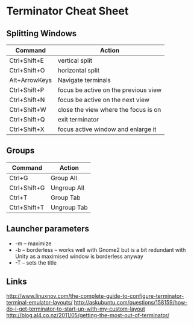 # Terminator Cheat Sheet


## Splitting Windows

| Command  | Action |
| ------------- | ------------- |
| Ctrl+Shift+E | vertical split |
| Ctrl+Shift+O | horizontal split |
| Alt+ArrowKeys | Navigate terminals |
| Ctrl+Shift+P | focus be active on the previous view |
| Ctrl+Shift+N | focus be active on the next view |
| Ctrl+Shift+W | close the view where the focus is on |
| Ctrl+Shift+Q | exit terminator |
| Ctrl+Shift+X | focus active window and enlarge it |




## Groups

| Command  | Action |
| ------------- | ------------- |
| Ctrl+G  | Group All  |
| Ctrl+Shift+G | Ungroup All |
| Ctrl+T | Group Tab | 
| Ctrl+Shift+T | Ungroup Tab | 




## Launcher parameters

* -m – maximize
* -b – borderless – works well with Gnome2 but is a bit redundant with Unity as a maximised window is borderless anyway
* -T – sets the title


## Links
http://www.linuxnov.com/the-complete-guide-to-configure-terminator-terminal-emulator-layouts/
http://askubuntu.com/questions/158159/how-do-i-get-terminator-to-start-up-with-my-custom-layout
http://blog.al4.co.nz/2011/05/getting-the-most-out-of-terminator/

